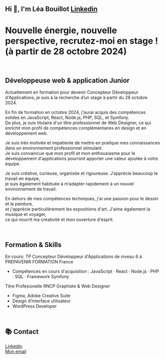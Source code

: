 ## Hi 👋, I'm Léa Bouillot  [Linkedin](https://www.linkedin.com/in/léa-bouillot-0430b2253/)

# Nouvelle énergie, nouvelle perspective, recrutez-moi en stage ! <br> (à partir de 28 octobre 2024)

<br>

## Développeuse web & application Junior

Actuellement en formation pour devenir Concepteur Développeur d'Applications, je suis à la recherche d’un stage à partir du 28 octobre 2024. 

En fin de formation en octobre 2024, j'aurai acquis des compétences solides en JavaScript, React, Node.js, PHP, SQL, et Symfony. <br>
De plus, je suis titulaire d'un titre professionnel de Web Designer, ce qui enrichit mon profil de compétences complémentaires en design et en développement web.

Je suis très motivée et impatiente de mettre en pratique mes connaissances dans un environnement professionnel stimulant.  <br>
Je suis convaincue que mon profil et mon enthousiasme pour le développement d'applications pourront apporter une valeur ajoutée à votre équipe.

Je suis créative, curieuse, organisée et rigoureuse. J’apprécie beaucoup le travail en équipe,  <br>
je suis également habituée à m’adapter rapidement à un nouvel environnement de travail.

En dehors de mes compétences techniques, j'ai une passion pour le dessin et la peinture,  <br>
et j'apprécie particulièrement les expositions d'art. J'aime également la musique et voyager,  <br>
ce qui nourrit ma créativité et mon ouverture d'esprit.

<br>

## Formation & Skills

En cours: TP Concepteur Développeur d'Applications de niveau 6 à PREPAVENIR FORMATION France
- Compétences en cours d'acquisition : JavaScript · React · Node.js · PHP · SQL · Framework Symfony

Titre Profesionelle RNCP Graphiste & Web Designer
- Figma, Adobe Creative Suite
- Design d’interface utilisateur
- WordPress Developer
  
<br>

## 📚 Contact

[Linkedin](https://www.linkedin.com/in/léa-bouillot-0430b2253/) <br>
[Mon email](leabouillot7@gmail.com)



